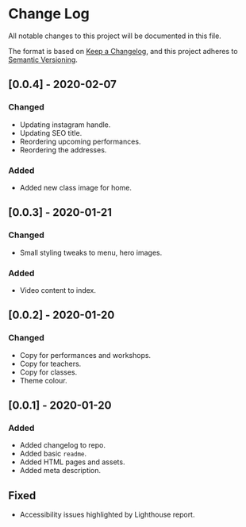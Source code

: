 # Change Log

All notable changes to this project will be documented in this file.

The format is based on [Keep a Changelog](https://keepachangelog.com/en/1.0.0/),
and this project adheres to [Semantic Versioning](https://semver.org/spec/v2.0.0.html).

## [0.0.4] - 2020-02-07

### Changed

- Updating instagram handle.
- Updating SEO title.
- Reordering upcoming performances.
- Reordering the addresses.

### Added

- Added new class image for home.

## [0.0.3] - 2020-01-21

### Changed

- Small styling tweaks to menu, hero images.

### Added

- Video content to index.

## [0.0.2] - 2020-01-20

### Changed

- Copy for performances and workshops.
- Copy for teachers.
- Copy for classes.
- Theme colour.

## [0.0.1] - 2020-01-20

### Added

- Added changelog to repo.
- Added basic `readme`.
- Added HTML pages and assets.
- Added meta description.

## Fixed

- Accessibility issues highlighted by Lighthouse report.
